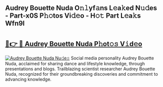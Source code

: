 ## Audrey Bouette Nuda O𝚗𝚕yf𝚊ns L𝚎a𝚔ed N𝚞𝚍es - Part-x0S P𝚑𝚘tos Vi𝚍𝚎o - H𝚘𝚝 Part L𝚎a𝚔s Wfn9l

# <h2><a href="http://kf90jv6.oniu.top/?m=Audrey+Bouette+Nuda">🔗👉 🔴 Audrey Bouette Nuda P𝚑ot𝚘𝚜 V𝚒d𝚎o</a></h2>

[![Audrey Bouette Nuda Nu𝚍e𝚜](https://i.imgur.com/0qMVB7G.gif)](http://kf90jv6.oniu.top/?m=Audrey+Bouette+Nuda)
Social media personality Audrey Bouette Nuda, acclaimed for sharing dance and lifestyle knowledge, through presentations and blogs. Trailblazing scientist researcher Audrey Bouette Nuda, recognized for their groundbreaking discoveries and commitment to advancing knowledge.  

